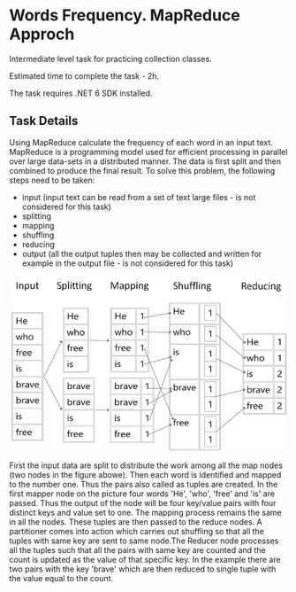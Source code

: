# Words Frequency. MapReduce Approch

Intermediate level task for practicing collection classes.

Estimated time to complete the task - 2h.

The task requires .NET 6 SDK installed.

## Task Details

Using MapReduce calculate the frequency of each word in an input text. MapReduce is a programming model used for efficient processing in parallel over large data-sets in a distributed manner. The data is first split and then combined to produce the final result. To solve this problem, the following steps need to be taken: 
- input (input text can be read from a set of text large files - is not considered for this task)
- splitting
- mapping
- shuffling
- reducing
- output (all the output tuples then may be collected and written for example in the output file - is not considered for this task)

![](Images/map-reduce-words-frequency.png)

First the input data are split to distribute the work among all the map nodes (two nodes in the figure abowe). Then each word is identified and mapped to the number one. Thus the pairs also called as tuples are created. In the first mapper node on the picture four words 'He', 'who', 'free' and 'is' are passed. Thus the output of the node will be four key/value pairs with four distinct keys and value set to one. The mapping process remains the same in all the nodes. These tuples are then passed to the reduce nodes. A partitioner comes into action which carries out shuffling so that all the tuples with same key are sent to same node.The Reducer node processes all the tuples such that all the pairs with same key are counted and the count is updated as the value of that specific key. In the example there are two pairs with the key 'brave' which are then reduced to single tuple with the value equal to the count.


